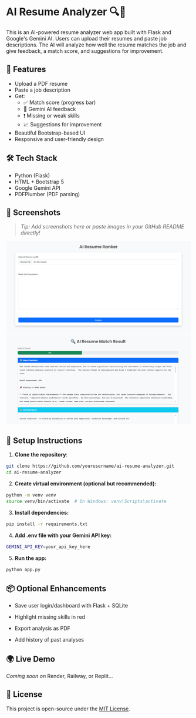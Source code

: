 # AI Resume Analyzer 🔍🤖

This is an AI-powered resume analyzer web app built with Flask and Google's Gemini AI. Users can upload their resumes and paste job descriptions. The AI will analyze how well the resume matches the job and give feedback, a match score, and suggestions for improvement.

## 🚀 Features

- Upload a PDF resume
- Paste a job description
- Get:
  - ✅ Match score (progress bar)
  - 📌 Gemini AI feedback
  - ❗ Missing or weak skills
  - 📈 Suggestions for improvement
- Beautiful Bootstrap-based UI
- Responsive and user-friendly design

## 🛠 Tech Stack

- Python (Flask)
- HTML + Bootstrap 5
- Google Gemini API
- PDFPlumber (PDF parsing)

## 📸 Screenshots

> _Tip: Add screenshots here or paste images in your GitHub README directly!_

![screenshot 1](screenshots/home.PNG)
![screenshot 2](screenshots/result.PNG)

## 🔧 Setup Instructions

1. **Clone the repository**:

```bash
git clone https://github.com/yourusername/ai-resume-analyzer.git
cd ai-resume-analyzer
```
2. **Create virtual environment (optional but recommended):**
```bash
python -m venv venv
source venv/bin/activate  # On Windows: venv\Scripts\activate
```
3. **Install dependencies:**
```bash
pip install -r requirements.txt
```
4. **Add .env file with your Gemini API key:**
```bash
GEMINI_API_KEY=your_api_key_here
```
5. **Run the app:**
```bash
python app.py
```

## 📦 Optional Enhancements
* Save user login/dashboard with Flask + SQLite

* Highlight missing skills in red

* Export analysis as PDF

* Add history of past analyses

## 🌍 Live Demo
_Coming soon on_ Render, Railway, or Replit...

## 🪪 License
This project is open-source under the [MIT License](LICENSE).